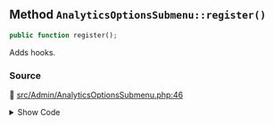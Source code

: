 ## Method `AnalyticsOptionsSubmenu::register()`

```php
public function register();
```

Adds hooks.

### Source

:link: [src/Admin/AnalyticsOptionsSubmenu.php:46](../../src/Admin/AnalyticsOptionsSubmenu.php#L46-L48)

<details>
<summary>Show Code</summary>

```php
public function register() {
	add_action( 'admin_menu', [ $this, 'add_submenu_link' ], 99 );
}
```

</details>
